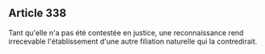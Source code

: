 Article 338
----
Tant qu'elle n'a pas été contestée en justice, une reconnaissance rend
irrecevable l'établissement d'une autre filiation naturelle qui la contredirait.
